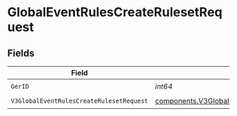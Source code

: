 # GlobalEventRulesCreateRulesetRequest


## Fields

| Field                                                                                                                  | Type                                                                                                                   | Required                                                                                                               | Description                                                                                                            |
| ---------------------------------------------------------------------------------------------------------------------- | ---------------------------------------------------------------------------------------------------------------------- | ---------------------------------------------------------------------------------------------------------------------- | ---------------------------------------------------------------------------------------------------------------------- |
| `GerID`                                                                                                                | *int64*                                                                                                                | :heavy_check_mark:                                                                                                     | N/A                                                                                                                    |
| `V3GlobalEventRulesCreateRulesetRequest`                                                                               | [components.V3GlobalEventRulesCreateRulesetRequest](../../models/components/v3globaleventrulescreaterulesetrequest.md) | :heavy_check_mark:                                                                                                     | N/A                                                                                                                    |